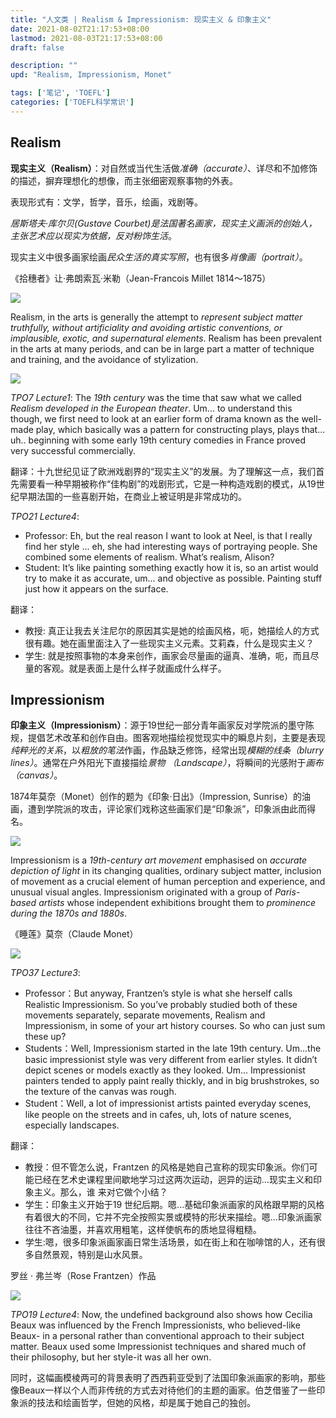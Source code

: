 ```yaml
---
title: "人文类 | Realism & Impressionism: 现实主义 & 印象主义"
date: 2021-08-02T21:17:53+08:00
lastmod: 2021-08-03T21:17:53+08:00
draft: false

description: ""
upd: "Realism, Impressionism, Monet"

tags: ['笔记', 'TOEFL']
categories: ['TOEFL科学常识']
---
```


<!--more-->

## Realism

**现实主义（Realism）**：对自然或当代生活做*准确（accurate）*、详尽和不加修饰的描述，摒弃理想化的想像，而主张细密观察事物的外表。

表现形式有：文学，哲学，音乐，绘画，戏剧等。

*居斯塔夫·库尔贝(Gustave Courbet)*是法国著名画家，现实主义画派的创始人，主张艺术应*以现实为依据，反对粉饰生活*。

现实主义中很多画家绘画*民众生活的真实写照*，也有很多*肖像画（portrait）*。

   《拾穗者》让·弗朗索瓦·米勒（Jean-Francois Millet 1814～1875）

![](https://cdn.jsdelivr.net/gh/henrywu97/FigBed@master/Figs/20210815220818.jpg)

Realism, in the arts is generally the attempt to *represent subject matter truthfully, without artificiality and avoiding artistic conventions, or implausible, exotic, and supernatural elements*. Realism has been prevalent in the arts at many periods, and can be in large part a matter of technique and training, and the avoidance of stylization.

![](https://cdn.jsdelivr.net/gh/henrywu97/FigBed@master/Figs/20210815221050.jpg)

*TPO7 Lecture1*: The *19th century* was the time that saw what we called *Realism developed in the European theater*. Um... to understand this though, we first need to look at an earlier form of drama known as the well-made play, which basically was a pattern for constructing plays, plays that... uh.. beginning with some early 19th century comedies in France proved very successful commercially.

翻译：十九世纪见证了欧洲戏剧界的“现实主义”的发展。为了理解这一点，我们首先需要看一种早期被称作“佳构剧”的戏剧形式，它是一种构造戏剧的模式，从19世纪早期法国的一些喜剧开始，在商业上被证明是非常成功的。

*TPO21 Lecture4*: 

- Professor: Eh, but the real reason I want to look at Neel, is that I really find her style ... eh, she had interesting ways of portraying people. She combined some elements of realism. What’s realism, Alison?
- Student: It’s like painting something exactly how it is, so an artist would try to make it as accurate, um... and objective as possible. Painting stuff just how it appears on the surface.

翻译：

- 教授: 真正让我去关注尼尔的原因其实是她的绘画风格，呃，她描绘人的方式很有趣。她在画里面注入了一些现实主义元素。艾莉森，什么是现实主义？
- 学生: 就是按照事物的本身来创作，画家会尽量画的逼真、准确，呃，而且尽量的客观。就是表面上是什么样子就画成什么样子。

## Impressionism

**印象主义（Impressionism）**：源于19世纪一部分青年画家反对学院派的墨守陈规，提倡艺术改革和创作自由。图客观地描绘视觉现实中的瞬息片刻，主要是表现*纯粹光的关系*，以*粗放的笔法*作画，作品缺乏修饰，经常出现*模糊的线条（blurry lines）*。通常在户外阳光下直接描绘*景物 （Landscape）*，将瞬间的光感附于*画布（canvas）*。

1874年莫奈（Monet）创作的题为《印象·日出》（Impression, Sunrise）的油画，遭到学院派的攻击，评论家们戏称这些画家们是“印象派”，印象派由此而得名。

![](https://cdn.jsdelivr.net/gh/henrywu97/FigBed@master/Figs/20210815230331.jpg)

Impressionism is a *19th-century art movement* emphasised on *accurate depiction of light* in its changing qualities, ordinary subject matter, inclusion of movement as a crucial element of human perception and experience, and unusual visual angles. Impressionism originated with a group of *Paris-based artists* whose independent exhibitions brought them to *prominence during the 1870s and 1880s*.

《睡莲》莫奈（Claude Monet）

![](https://cdn.jsdelivr.net/gh/henrywu97/FigBed@master/Figs/20210815230833.jpg)

*TPO37 Lecture3*:

- Professor：But anyway, Frantzen’s style is what she herself calls Realistic Impressionism. So you’ve probably studied both of these movements separately, separate movements, Realism and Impressionism, in some of your art history courses. So who can just sum these up?
- Students：Well, Impressionism started in the late 19th century. Um...the basic impressionist style was very different from earlier styles. It didn’t depict scenes or models exactly as they looked. Um... Impressionist painters tended to apply paint really thickly, and in big brushstrokes, so the texture of the canvas was rough.
- Student：Well, a lot of impressionist artists painted everyday scenes, like people on the streets and in cafes, uh, lots of nature scenes, especially landscapes.

翻译：

- 教授：但不管怎么说，Frantzen 的风格是她自己宣称的现实印象派。你们可能已经在艺术史课程里间歇地学习过这两次运动，迥异的运动...现实主义和印象主义。那么，谁
    来对它做个小结？
- 学生：印象主义开始于19 世纪后期。嗯...基础印象派画家的风格跟早期的风格有着很大的不同，它并不完全按照实景或模特的形状来描绘。嗯...印象派画家往往不吝油墨，并喜欢用粗笔，这样使帆布的质地显得粗糙。
- 学生:嗯，很多印象派画家画日常生活场景，如在街上和在咖啡馆的人，还有很多自然景观，特别是山水风景。

罗丝 · 弗兰岑（Rose Frantzen）作品

![](https://cdn.jsdelivr.net/gh/henrywu97/FigBed@master/Figs/20210815231502.jpg)

*TPO19 Lecture4*: Now, the undefined background also shows how Cecilia Beaux was influenced by the French Impressionists, who believed-like Beaux- in a personal rather than conventional approach to their subject matter. Beaux used some Impressionist techniques and shared much of their philosophy, but her style-it was all her own.

同时，这幅画模棱两可的背景表明了西西莉亚受到了法国印象派画家的影响，那些像Beaux一样以个人而非传统的方式去对待他们的主题的画家。伯芝借鉴了一些印象派的技法和绘画哲学，但她的风格，却是属于她自己的独创。